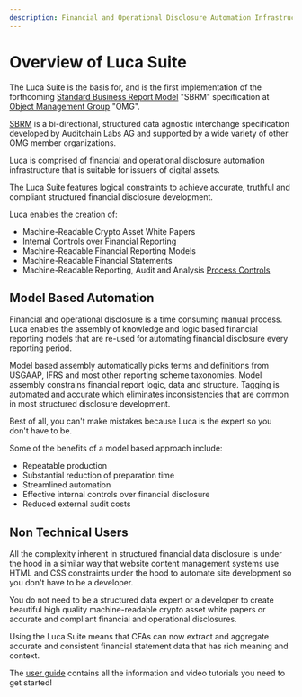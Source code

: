 ```yaml
---
description: Financial and Operational Disclosure Automation Infrastructure
---
```


# Overview of Luca Suite

The Luca Suite is the basis for, and is the first implementation of the forthcoming [Standard Business Report Model](https://www.omg.org/intro/SBRM.pdf) "SBRM" specification at [Object Management Group](https://www.omg.org/) "OMG".&#x20;

[SBRM](https://www.omg.org/insights/how-sbrm-enables-digital-asset-white-paper-compliance-under-the-eu-mica-regulations/) is a bi-directional, structured data agnostic interchange specification developed by Auditchain Labs AG and supported by a wide variety of other OMG member organizations.

Luca is comprised of financial and operational disclosure automation infrastructure that is suitable for issuers of digital assets.&#x20;

The Luca Suite features logical constraints to achieve accurate, truthful and compliant structured financial disclosure development.

Luca enables the creation of:   &#x20;

* Machine-Readable Crypto Asset White Papers
* Internal Controls over Financial Reporting
* Machine-Readable Financial Reporting Models
* Machine-Readable Financial Statements
* Machine-Readable Reporting, Audit and Analysis [Process Controls](https://docs.auditchain.finance/auditchain-protocol/auditchain-core-v1/process-control-nft)&#x20;

## Model Based Automation

Financial and operational disclosure is a time consuming manual process. Luca enables the assembly of knowledge and logic based financial reporting models that are re-used for automating financial disclosure every reporting period.

Model based assembly automatically picks terms and definitions from USGAAP, IFRS and most other reporting scheme taxonomies. Model assembly constrains financial report logic, data and structure. Tagging is automated and accurate which eliminates inconsistencies that are common in most structured disclosure development.&#x20;

Best of all, you can't make mistakes because Luca is the expert so you don't have to be.

Some of the benefits of a model based approach include:

* Repeatable production
* Substantial reduction of preparation time
* Streamlined automation&#x20;
* Effective internal controls over financial disclosure
* Reduced external audit costs

## Non Technical Users

All the complexity inherent in structured financial data disclosure is under the hood in a similar way that website content management systems use HTML and CSS constraints under the hood to automate site development so you don't have to be a developer.&#x20;

You do not need to be a structured data expert or a developer to create beautiful high quality machine-readable crypto asset white papers or accurate and compliant financial and operational disclosures.&#x20;

Using the Luca Suite means that CFAs can now extract and aggregate accurate and consistent financial statement data that has rich meaning and context.&#x20;

The [user guide](https://docs.auditchain.finance/luca-suite/user-guide) contains all the information and video tutorials you need to get started! &#x20;

